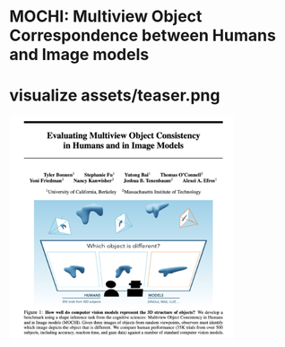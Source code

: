# MOCHI: Multiview Object Correspondence between Humans and Image models

# visualize assets/teaser.png


<img src="assets/teaser.png" alt="teaser" width="400"/>

